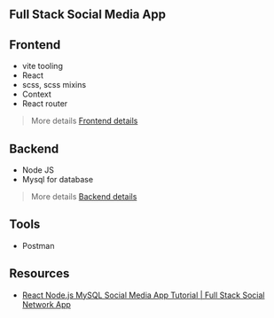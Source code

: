 ## Full Stack Social Media App

## Frontend 

* vite tooling
* React
* scss, scss mixins
* Context
* React router

> More details [Frontend details](./client/README.md) 

## Backend 

* Node JS
* Mysql for database

> More details [Backend details](./api/ReadMe.md)

## Tools 

* Postman

## Resources 

* [React Node.js MySQL Social Media App Tutorial | Full Stack Social Network App](https://youtu.be/1EuNnZEp2sQ)